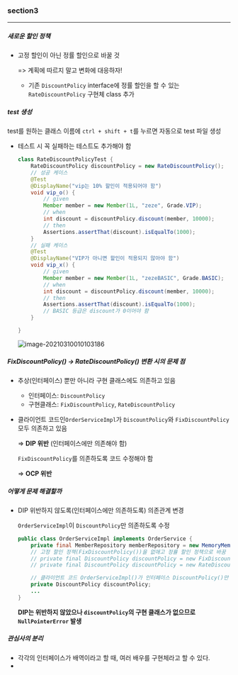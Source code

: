 ### section3

---



##### 새로운 할인 정책

- 고정 할인이 아닌 정률 할인으로 바꿀 것

  => 계획에 따르지 말고 변화에 대응하자!

  - 기존 `DiscountPolicy` interface에 정률 할인을 할 수 있는 `RateDiscountPolicy` 구현체 class 추가



##### test 생성

test를 원하는 클래스 이름에 `ctrl + shift + t`를 누르면 자동으로 test 파일 생성



- 테스트 시 꼭 실패하는 테스트도 추가해야 함

  ```java
  class RateDiscountPolicyTest {
      RateDiscountPolicy discountPolicy = new RateDiscountPolicy();
      // 성공 케이스
      @Test
      @DisplayName("vip는 10% 할인이 적용되어야 함")
      void vip_o() {
          // given
          Member member = new Member(1L, "zeze", Grade.VIP);
          // when
          int discount = discountPolicy.discount(member, 10000);
          // then
          Assertions.assertThat(discount).isEqualTo(1000);
      }
      // 실패 케이스
      @Test
      @DisplayName("VIP가 아니면 할인이 적용되지 않아야 함")
      void vip_x() {
          // given
          Member member = new Member(1L, "zezeBASIC", Grade.BASIC);
          // when
          int discount = discountPolicy.discount(member, 10000);
          // then
          Assertions.assertThat(discount).isEqualTo(1000);    
          // BASIC 등급은 discount가 0이어야 함
      }
  
  }
  ```

  ![image-20210310010103186](C:\Users\thwjd\AppData\Roaming\Typora\typora-user-images\image-20210310010103186.png)





##### FixDiscountPolicy() -> RateDiscountPolicy() 변환 시의 문제 점

- 추상(인터페이스) 뿐만 아니라 구현 클래스에도 의존하고 있음

  - 인터페이스: `DiscountPolicy`
  - 구현클래스: `FixDiscountPolicy`, `RateDiscountPolicy`

- 클라이언트 코드인`OrderServiceImpl`가 `DiscountPolicy`와 `FixDiscountPolicy` 모두 의존하고 있음

  => **DIP 위반** (인터페이스에만 의존해야 함)

  `FixDiscountPolicy`를 의존하도록 코드 수정해야 함

  => **OCP 위반**



##### 어떻게 문제 해결할까

- DIP 위반하지 않도록(인터페이스에만 의존하도록) 의존관계 변경

  `OrderServiceImpl`이 `DiscountPolicy`만 의존하도록 수정

  ```java
  public class OrderServiceImpl implements OrderService {
      private final MemberRepository memberRepository = new MemoryMemberRepository();
      // 고정 할인 정책(FixDiscountPolicy())을 없애고 정률 할인 정책으로 바꿈
      // private final DiscountPolicy discountPolicy = new FixDiscountPolicy();
      // private final DiscountPolicy discountPolicy = new RateDiscountPolicy();
  
      // 클라이언트 코드 OrderServiceImpl()가 인터페이스 DiscountPolicy()만 의존하도록 수정
      private DiscountPolicy discountPolicy;
      ...
  }
  ```

  **DIP는 위반하지 않았으나 `discountPolicy`의 구현 클래스가 없으므로 `NullPointerError` 발생**





##### 관심사의 분리

- 각각의 인터페이스가 배역이라고 할 때, 여러 배우를 구현체라고 할 수 있다.
- 























